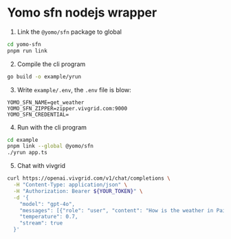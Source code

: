 # Yomo sfn nodejs wrapper

1. Link the `@yomo/sfn` package to global

```bash
cd yomo-sfn
pnpm run link
```

2. Compile the cli program
```bash
go build -o example/yrun
```

3. Write `example/.env`, the `.env` file is blow:
```
YOMO_SFN_NAME=get_weather
YOMO_SFN_ZIPPER=zipper.vivgrid.com:9000
YOMO_SFN_CREDENTIAL=
```

4. Run with the cli program
```bash
cd example
pnpm link --global @yomo/sfn
./yrun app.ts
```

5. Chat with vivgrid
```bash
curl https://openai.vivgrid.com/v1/chat/completions \
  -H "Content-Type: application/json" \
  -H "Authorization: Bearer ${YOUR_TOKEN}" \
  -d '{
    "model": "gpt-4o",
    "messages": [{"role": "user", "content": "How is the weather in Pairs"}],
    "temperature": 0.7,
    "stream": true
  }'
```